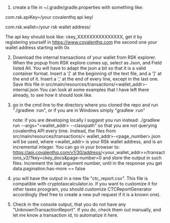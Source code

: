 1) create a file in ~/.gradle/gradle.properties with something like:

com.rsk.apiKey=/your covalenthq api key/

com.rsk.wallet=/your rsk wallet address/

The api key should look like: ckey_XXXXXXXXXXXXXXX, get it by registering yourself in https://www.covalenthq.com
the second one your wallet address starting with 0x

2) Download the internal transactions of your wallet from RSK explorer. When the popup from RSK explore comes up, select
   as Json, and Field listed All. You will have to adapt the json a bit so that it is a valid container format. Insert
   a '[' at the beginning of the text file, and a ']' at the end of it. Insert a ',' at the end of every line, except in
   the last one. Save this file in src/main/resources/transactions/<wallet_addr>-internal.json You can look at some
   examples that I have left there already, to see how it should look like.


3) go in the cmd line to the directory where you cloned the repo and run "./gradlew :run", or if you are in Windows
   simply "gradlew :run"

   note: if you are developing locally I suggest you run instead: ./gradlew run --args="<wallet_addr> --classpath" so
   that you are not querying covalenthq API every time. Instead, the files from src/main/resources/transactions/<
   wallet_addr>-<page_number>.json will be used, where <wallet_addr> is your RSk wallet address, and <page-number> is an
   incremental integer. You can go in your browser to:
   https://api.covalenthq.com/v1/30/address/<your_wallet_addr>>/transactions_v2/?key=ckey_docs&page-number=0
   and store the output in such files. Increment the last argument number, until in the response you get
   data.pagination.has-more == false

4) you will have the output in a new file "ctc_report.csv". This file is compatible with cryptotaxcalculator.io. If you
   want to customize it for other taxes proogram, you should customize CTCReportGenerator accordingly (feel free to
   create a new pull request if it is a known one).

5) Check in the console output, that you do not have any "UnknownTransactionReport". If you do, check them out manually,
   and let me know a transaction id, to automatize it here.


